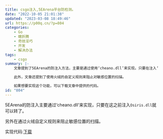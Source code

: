 ```yaml
---
title: csgo注入,5EArena平台防检测。
date: "2022-10-05 21:01:38"
updated: "2023-03-08 18:49:46"
url: https://p00q.cn/?p=804
categories:
    - Go
    - 瞎折腾
    - 奇技淫巧
    - 开发
    - 解决办法
tags:
    - csgo
summary: |-
    文章提到了5EArena的防注入方法，主要是通过使用‘cheano.dll’来实现。只要在注入‘Osiris.dll’之前进行这个操作，就可以避免注入攻击。

    此外，文章还提到了使用火绒的自定义规则来阻止对敏感位置的扫描。

    如果想要实现这个功能，可以下载文章中提供的代码。
id: "804"
---
```


5EArena的防注入主要通过‘cheano.dll’来实现，只要在这之前注入`Osiris.dll`就可以转了。

另外在通过火绒自定义规则来阻止敏感位置的扫描。

实现代码:[下载](http://cloud.p00q.cn/s/bOSA)

